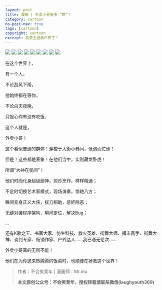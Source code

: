 ```yaml
---
layout: post
title: 漫画 | 外卖小哥有多 “野”！
category: cartoon
no-post-nav: true
tags: [cartoon]
copyright: cartoon
excerpt: 我要去拯救世界了！
---
```


![](http://favorites.ren/assets/images/2020/cartoon/duoye/duoye01.jpg)
![](http://favorites.ren/assets/images/2020/cartoon/duoye/duoye02.jpg)
![](http://favorites.ren/assets/images/2020/cartoon/duoye/duoye03.jpg)
![](http://favorites.ren/assets/images/2020/cartoon/duoye/duoye04.jpg)
![](http://favorites.ren/assets/images/2020/cartoon/duoye/duoye05.jpg)
![](http://favorites.ren/assets/images/2020/cartoon/duoye/duoye06.jpg)
![](http://favorites.ren/assets/images/2020/cartoon/duoye/duoye07.jpg)
![](http://favorites.ren/assets/images/2020/cartoon/duoye/duoye08.jpg)
![](http://favorites.ren/assets/images/2020/cartoon/duoye/duoye01.jpg)


在这个世界上，

有一个人，

不论刮风下雨，

他始终都在等你，

不论白天夜晚，

只担心你有没有吃饭，

这个人就是，

外卖小哥！


这个看似普通的群体！穿梭于大街小巷间，低调而忙碌！


但是！这些都是表象！在他们当中，实则藏龙卧虎！


所谓“大神在民间”！

他们时而化身超级厨神，煎炒烹炸，样样精通；

不定时切换艺术家模式，现场演奏，惊艳八方；

瞬间变身正义大侠，拔刀相助，惩奸除恶；

无缝对接程序架构，瞬间定位，解决Bug；

...

还有K歌之王、书画大家、仿生科技、救火英雄、街舞大师、搏击高手、街舞大神、谈判专家、畅销作家、户外达人......我已语无伦次......


外卖小哥真的无所不能！


他们在为你送来热腾腾的饭菜时，也顺便在拯救这个世界！

>作者：不会笑青年 | 漫画师：Mr.mu
>
>**本文原创公众号：不会笑青年，授权转载请联系微信(laughyouth369)**